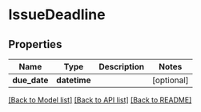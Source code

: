 # IssueDeadline

## Properties
Name | Type | Description | Notes
------------ | ------------- | ------------- | -------------
**due_date** | **datetime** |  | [optional]

[[Back to Model list]](../README.md#documentation-for-models) [[Back to API list]](../README.md#documentation-for-api-endpoints) [[Back to README]](../README.md)


